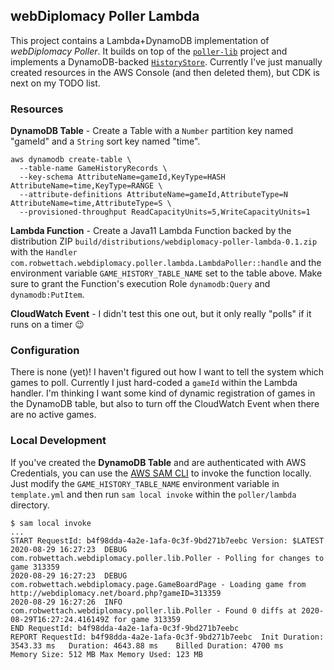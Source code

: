 ## webDiplomacy Poller Lambda
This project contains a Lambda+DynamoDB implementation of *webDiplomacy Poller*.  It builds on top of the
[`poller-lib`](../lib) project and implements a DynamoDB-backed
[`HistoryStore`](../lib/src/main/java/com/robwettach/webdiplomacy/poller/lib/HistoryStore.java).  Currently I've just
manually created resources in the AWS Console (and then deleted them), but CDK is next on my TODO list.

### Resources
**DynamoDB Table** - Create a Table with a `Number` partition key named "gameId" and a `String` sort key named "time".
```
aws dynamodb create-table \
  --table-name GameHistoryRecords \
  --key-schema AttributeName=gameId,KeyType=HASH AttributeName=time,KeyType=RANGE \
  --attribute-definitions AttributeName=gameId,AttributeType=N AttributeName=time,AttributeType=S \
  --provisioned-throughput ReadCapacityUnits=5,WriteCapacityUnits=1
```

**Lambda Function** - Create a Java11 Lambda Function backed by the distribution ZIP
`build/distributions/webdiplomacy-poller-lambda-0.1.zip` with the
`Handler` `com.robwettach.webdiplomacy.poller.lambda.LambdaPoller::handle` and the environment variable
`GAME_HISTORY_TABLE_NAME` set to the table above.  Make sure to grant the Function's execution Role `dynamodb:Query` and
`dynamodb:PutItem`.

**CloudWatch Event** - I didn't test this one out, but it only really "polls" if it runs on a timer 😉

### Configuration
There is none (yet)!  I haven't figured out how I want to tell the system which games to poll.  Currently I just
hard-coded a `gameId` within the Lambda handler.  I'm thinking I want some kind of dynamic registration of games in the
DynamoDB table, but also to turn off the CloudWatch Event when there are no active games.

### Local Development
If you've created the **DynamoDB Table** and are authenticated with AWS Credentials, you can use the
[AWS SAM CLI](https://docs.aws.amazon.com/serverless-application-model/latest/developerguide/serverless-sam-cli-using-invoke.html)
to invoke the function locally.  Just modify the `GAME_HISTORY_TABLE_NAME` environment variable in `template.yml` and
then run `sam local invoke` within the `poller/lambda` directory.
```
$ sam local invoke
...
START RequestId: b4f98dda-4a2e-1afa-0c3f-9bd271b7eebc Version: $LATEST
2020-08-29 16:27:23  DEBUG com.robwettach.webdiplomacy.poller.lib.Poller - Polling for changes to game 313359
2020-08-29 16:27:23  DEBUG com.robwettach.webdiplomacy.page.GameBoardPage - Loading game from http://webdiplomacy.net/board.php?gameID=313359
2020-08-29 16:27:26  INFO  com.robwettach.webdiplomacy.poller.lib.Poller - Found 0 diffs at 2020-08-29T16:27:24.416149Z for game 313359
END RequestId: b4f98dda-4a2e-1afa-0c3f-9bd271b7eebc
REPORT RequestId: b4f98dda-4a2e-1afa-0c3f-9bd271b7eebc	Init Duration: 3543.33 ms	Duration: 4643.88 ms	Billed Duration: 4700 ms	Memory Size: 512 MB	Max Memory Used: 123 MB
```
